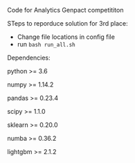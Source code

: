 Code for Analytics Genpact competititon

STeps to reporduce solution for 3rd place:
* Change file locations in config file
* run `bash run_all.sh`



Dependencies:

  python >= 3.6

  numpy >= 1.14.2

  pandas >= 0.23.4

  scipy >= 1.1.0

  sklearn >= 0.20.0

  numba >= 0.36.2

  lightgbm >= 2.1.2


